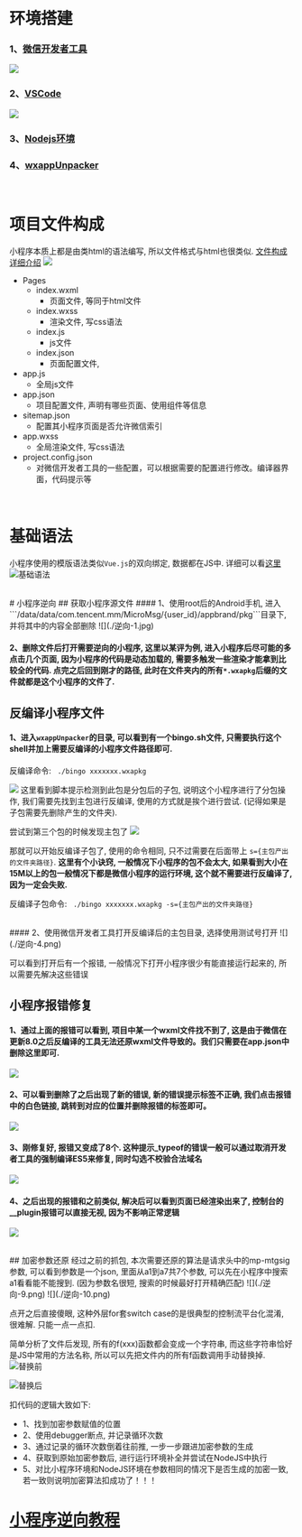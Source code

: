 # 环境搭建


### 1、[微信开发者工具](https://developers.weixin.qq.com/miniprogram/dev/devtools/download.html) <br />
![](./开发者工具.png)

### 2、[VSCode](https://code.visualstudio.com/) <br />
![](./vscode.png)

### 3、[Nodejs环境](http://nodejs.cn/download/) <br />

### 4、[wxappUnpacker](https://github.com/puffhub/wxappUnpacker) <br />

<br />

# 项目文件构成
小程序本质上都是由类html的语法编写, 所以文件格式与html也很类似. [文件构成详细介绍](https://blog.csdn.net/web_only_/article/details/103048200)
![](./小程序目录.png)

- Pages
	- index.wxml
		- 页面文件, 等同于html文件
	- index.wxss
		- 渲染文件, 写css语法
	- index.js
		- js文件
	- index.json
		- 页面配置文件, 
- app.js
	- 全局js文件
- app.json
	- 项目配置文件, 声明有哪些页面、使用组件等信息
- sitemap.json
	- 配置其小程序页面是否允许微信索引
- app.wxss
	- 全局渲染文件, 写css语法
- project.config.json
	- 对微信开发者工具的一些配置，可以根据需要的配置进行修改。编译器界面，代码提示等

<br />


# 基础语法
小程序使用的模版语法类似```Vue.js```的双向绑定, 数据都在JS中. 详细可以看[这里](https://blog.csdn.net/qq_42222342/article/details/106154624)
![基础语法](./基础语法.png)

<br />
# 小程序逆向
## 获取小程序源文件
#### 1、使用root后的Android手机, 进入 ```/data/data/com.tencent.mm/MicroMsg/{user_id}/appbrand/pkg```目录下, 并将其中的内容全部删除
![](./逆向-1.jpg)

#### 2、删除文件后打开需要逆向的小程序, 这里以某评为例, 进入小程序后尽可能的多点击几个页面, 因为小程序的代码是动态加载的, 需要多触发一些渲染才能拿到比较全的代码. 点完之后回到刚才的路径, 此时在文件夹内的所有```*.wxapkg```后缀的文件就都是这个小程序的文件了.


## 反编译小程序文件
#### 1、进入```wxappUnpacker```的目录, 可以看到有一个bingo.sh文件, 只需要执行这个shell并加上需要反编译的小程序文件路径即可. 
反编译命令: ``` ./bingo xxxxxxx.wxapkg```

![](./逆向-2.jpg)
这里看到脚本提示检测到此包是分包后的子包, 说明这个小程序进行了分包操作, 我们需要先找到主包进行反编译, 使用的方式就是挨个进行尝试. (记得如果是子包需要先删除产生的文件夹).

尝试到第三个包的时候发现主包了
![](./逆向-3.jpg)

那就可以开始反编译子包了, 使用的命令相同, 只不过需要在后面带上 ```s={主包产出的文件夹路径}```. **这里有个小诀窍, 一般情况下小程序的包不会太大, 如果看到大小在15M以上的包一般情况下都是微信小程序的运行环境, 这个就不需要进行反编译了, 因为一定会失败.**

反编译子包命令: ``` ./bingo xxxxxxx.wxapkg -s={主包产出的文件夹路径}```

<br />
#### 2、使用微信开发者工具打开反编译后的主包目录, 选择使用测试号打开
![](./逆向-4.png)

可以看到打开后有一个报错, 一般情况下打开小程序很少有能直接运行起来的, 所以需要先解决这些错误


## 小程序报错修复
#### 1、通过上面的报错可以看到, 项目中某一个wxml文件找不到了, 这是由于微信在更新8.0之后反编译的工具无法还原wxml文件导致的。我们只需要在app.json中删除这里即可.

![](./逆向-5png)

#### 2、可以看到删除了之后出现了新的错误, 新的错误提示标签不正确, 我们点击报错中的白色链接, 跳转到对应的位置并删除报错的标签即可。

![](./逆向-6.png)

#### 3、刚修复好, 报错又变成了8个. 这种提示_typeof的错误一般可以通过**取消开发者工具的强制编译ES5来修复**, 同时勾选不校验合法域名
![](./逆向-7.png)

#### 4、之后出现的报错和之前类似, 解决后可以看到页面已经渲染出来了, 控制台的__plugin报错可以直接无视, 因为不影响正常逻辑
![](./逆向-8.png)

<br />
## 加密参数还原
经过之前的抓包, 本次需要还原的算法是请求头中的mp-mtgsig参数, 可以看到参数是一个json, 里面从a1到a7共7个参数, 可以先在小程序中搜索a1看看能不能搜到. (因为参数名很短, 搜索的时候最好打开精确匹配)
![](./逆向-9.png)
![](./逆向-10.png)

点开之后直接傻眼, 这种外层for套switch case的是很典型的控制流平台化混淆, 很难解. 只能一点一点扣.

简单分析了文件后发现, 所有的f(xxx)函数都会变成一个字符串, 而这些字符串恰好是JS中常用的方法名称, 所以可以先把文件内的所有f函数调用手动替换掉.
![替换前](逆向-11.png)

![替换后](逆向-12.png)

扣代码的逻辑大致如下:

- 1、找到加密参数赋值的位置
- 2、使用debugger断点, 并记录循环次数
- 3、通过记录的循环次数倒着往前推, 一步一步跟进加密参数的生成
- 4、获取到原始加密参数后, 进行运行环境补全并尝试在NodeJS中执行
- 5、对比小程序环境和NodeJS环境在参数相同的情况下是否生成的加密一致, 若一致则说明加密算法扣成功了！！！





# [小程序逆向教程](https://space.bilibili.com/36624848/video)







